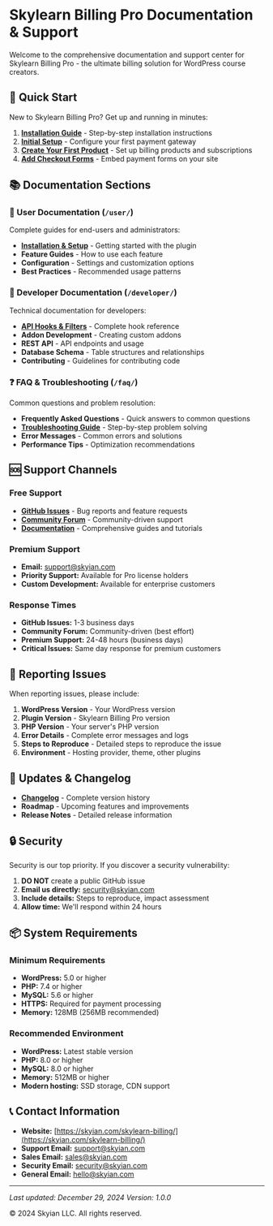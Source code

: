 # Skylearn Billing Pro Documentation & Support

Welcome to the comprehensive documentation and support center for Skylearn Billing Pro - the ultimate billing solution for WordPress course creators.

## 🚀 Quick Start

New to Skylearn Billing Pro? Get up and running in minutes:

1. **[Installation Guide](user/installation-and-setup.md)** - Step-by-step installation instructions
2. **[Initial Setup](user/installation-and-setup.md)** - Configure your first payment gateway
3. **[Create Your First Product](user/installation-and-setup.md)** - Set up billing products and subscriptions
4. **[Add Checkout Forms](user/installation-and-setup.md)** - Embed payment forms on your site

## 📚 Documentation Sections

### 👤 User Documentation (`/user/`)
Complete guides for end-users and administrators:
- **[Installation & Setup](user/installation-and-setup.md)** - Getting started with the plugin
- **Feature Guides** - How to use each feature
- **Configuration** - Settings and customization options
- **Best Practices** - Recommended usage patterns

### 🔧 Developer Documentation (`/developer/`)
Technical documentation for developers:
- **[API Hooks & Filters](developer/api-hooks-and-development.md)** - Complete hook reference
- **Addon Development** - Creating custom addons
- **REST API** - API endpoints and usage
- **Database Schema** - Table structures and relationships
- **Contributing** - Guidelines for contributing code

### ❓ FAQ & Troubleshooting (`/faq/`)
Common questions and problem resolution:
- **Frequently Asked Questions** - Quick answers to common questions  
- **[Troubleshooting Guide](faq/troubleshooting-guide.md)** - Step-by-step problem solving
- **Error Messages** - Common errors and solutions
- **Performance Tips** - Optimization recommendations

## 🆘 Support Channels

### Free Support
- **[GitHub Issues](https://github.com/Faiver55/skylearn_billing_pro/issues)** - Bug reports and feature requests
- **[Community Forum](https://wordpress.org/support/plugin/skylearn-billing-pro/)** - Community-driven support
- **[Documentation](https://skyian.com/skylearn-billing/doc/)** - Comprehensive guides and tutorials

### Premium Support
- **Email:** support@skyian.com
- **Priority Support:** Available for Pro license holders
- **Custom Development:** Available for enterprise customers

### Response Times
- **GitHub Issues:** 1-3 business days
- **Community Forum:** Community-driven (best effort)
- **Premium Support:** 24-48 hours (business days)
- **Critical Issues:** Same day response for premium customers

## 🐛 Reporting Issues

When reporting issues, please include:

1. **WordPress Version** - Your WordPress version
2. **Plugin Version** - Skylearn Billing Pro version
3. **PHP Version** - Your server's PHP version
4. **Error Details** - Complete error messages and logs
5. **Steps to Reproduce** - Detailed steps to reproduce the issue
6. **Environment** - Hosting provider, theme, other plugins

## 🔄 Updates & Changelog

- **[Changelog](../CHANGELOG.md)** - Complete version history
- **Roadmap** - Upcoming features and improvements
- **Release Notes** - Detailed release information

## 🔒 Security

Security is our top priority. If you discover a security vulnerability:

1. **DO NOT** create a public GitHub issue
2. **Email us directly:** security@skyian.com
3. **Include details:** Steps to reproduce, impact assessment
4. **Allow time:** We'll respond within 24 hours

## 📦 System Requirements

### Minimum Requirements
- **WordPress:** 5.0 or higher
- **PHP:** 7.4 or higher
- **MySQL:** 5.6 or higher
- **HTTPS:** Required for payment processing
- **Memory:** 128MB (256MB recommended)

### Recommended Environment
- **WordPress:** Latest stable version
- **PHP:** 8.0 or higher
- **MySQL:** 8.0 or higher
- **Memory:** 512MB or higher
- **Modern hosting:** SSD storage, CDN support

## 📞 Contact Information

- **Website:** [https://skyian.com/skylearn-billing/](https://skyian.com/skylearn-billing/)
- **Support Email:** support@skyian.com
- **Sales Email:** sales@skyian.com
- **Security Email:** security@skyian.com
- **General Email:** hello@skyian.com

---

*Last updated: December 29, 2024*
*Version: 1.0.0*

© 2024 Skyian LLC. All rights reserved.